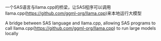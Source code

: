一个SAS语言与llama.cpp的桥梁，让SAS程序可以调用llama.cpp(https://github.com/ggml-org/llama.cpp)来本地运行大模型

A bridge between SAS language and llama.cpp, allowing SAS programs to call llama.cpp(https://github.com/ggml-org/llama.cpp) to run large models locally
